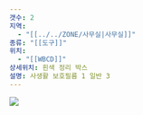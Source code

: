 ```yaml
---
갯수: 2
지역:
  - "[[../../ZONE/사무실|사무실]]"
종류: "[[도구]]"
위치:
  - "[[WBCD]]"
상세위치: 흰색 정리 박스
설명: 사생활 보호필름 1 일반 3
---
```


![](http://192.168.50.22/devices/250221_IMG_0001.jpg)

